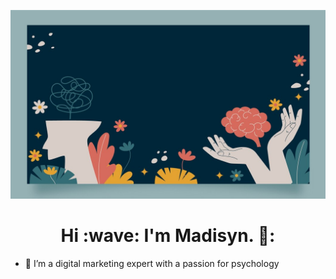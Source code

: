 ![Header banner for madberns](https://github.com/madberns/madberns/blob/main/github_noggin_4.jpg)

<h1 align='center' style='"border-bottom:0px"'> Hi :wave: I'm Madisyn. 🌻:</h1>

- 👀 I’m a digital marketing expert with a passion for psychology

<!---
madberns/madberns is a ✨ special ✨ repository because its `README.md` (this file) appears on your GitHub profile.
You can click the Preview link to take a look at your changes.
--->
